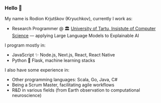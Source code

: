 ### Hello 👋

My name is Rodion Krjutškov (Kryuchkov), currently I work as:
- Research Programmer @ 🏛️ [University of Tartu, Insistute of Computer Science](https://cs.ut.ee/en) &mdash; applying Large Language Models to Explainable AI

I program mostly in:
- JavaScript ✨ Node.js, Next.js, React, React Native
- Python 🐍 Flask, machine learning stacks

I also have some experience in:
- Other programming languages: Scala, Go, Java, C#
- Being a Scrum Master, facilitating agile workflows
- R&D in various fields (from Earth observation to computational neuroscience)

<!--
**krkv/krkv** is a ✨ _special_ ✨ repository because its `README.md` (this file) appears on your GitHub profile.

Here are some ideas to get you started:

- 🔭 I’m currently working on ...
- 🌱 I’m currently learning ...
- 👯 I’m looking to collaborate on ...
- 🤔 I’m looking for help with ...
- 💬 Ask me about ...
- 📫 How to reach me: ...
- 😄 Pronouns: ...
- ⚡ Fun fact: ...
-->
